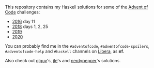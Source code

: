 This repository contains my Haskell solutions for some of the [Advent of Code](https://adventofcode.com/) challenges:

- [2016](https://github.com/ncfavier/aoc/tree/master/src/2016) day 11
- [2018](https://github.com/ncfavier/aoc/tree/master/src/2018) days 1, 2, 25
- [2019](https://github.com/ncfavier/aoc/tree/master/src/2019)
- [2020](https://github.com/ncfavier/aoc/tree/master/src/2020)

You can probably find me in the `#adventofcode`, `#adventofcode-spoilers`, `#adventofcode-help` and `#haskell` channels on [Libera](https://libera.chat/), as **nf**.

Also check out [glguy](https://github.com/glguy?tab=repositories&q=advent&type=source)'s, [jle](https://github.com/mstksg?tab=repositories&q=advent&type=source)'s and [nerdypepper](https://git.peppe.rs/fun/aoc/tree/)'s solutions.
